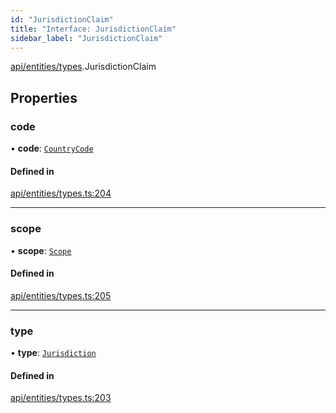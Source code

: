 ```yaml
---
id: "JurisdictionClaim"
title: "Interface: JurisdictionClaim"
sidebar_label: "JurisdictionClaim"
---
```


[api/entities/types](../../../../../modules/API/Entities/Types/Types.md).JurisdictionClaim

## Properties

### code

• **code**: [`CountryCode`](../../../../../enums/Generated/Types/CountryCode/CountryCode.md)

#### Defined in

[api/entities/types.ts:204](https://github.com/PolymeshAssociation/polymesh-sdk/blob/c53723bab/src/api/entities/types.ts#L204)

___

### scope

• **scope**: [`Scope`](../Scope/Scope.md)

#### Defined in

[api/entities/types.ts:205](https://github.com/PolymeshAssociation/polymesh-sdk/blob/c53723bab/src/api/entities/types.ts#L205)

___

### type

• **type**: [`Jurisdiction`](../../../../../enums/API/Entities/Types/ClaimType/ClaimType.md#jurisdiction)

#### Defined in

[api/entities/types.ts:203](https://github.com/PolymeshAssociation/polymesh-sdk/blob/c53723bab/src/api/entities/types.ts#L203)
